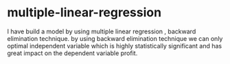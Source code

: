 # multiple-linear-regression
I have build a model by using multiple linear regression , backward elimination technique. by using backward elimination technique we can only optimal independent variable which is highly statistically significant and has great impact on the dependent variable profit.
